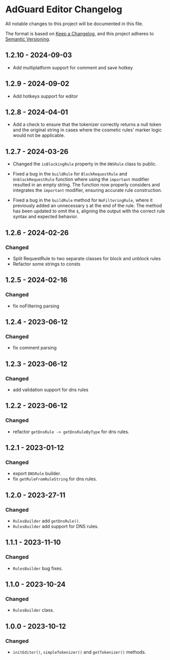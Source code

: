 # AdGuard Editor Changelog

All notable changes to this project will be documented in this file.

The format is based on [Keep a Changelog](https://keepachangelog.com/en/1.0.0/),
and this project adheres to [Semantic Versioning](https://semver.org/spec/v2.0.0.html).

## 1.2.10 - 2024-09-03

- Add multiplatform support for comment and save hotkey

## 1.2.9 - 2024-09-02

- Add hotkeys support for editor

## 1.2.8 - 2024-04-01

- Add a check to ensure that the tokenizer correctly returns a null token and the original string in cases where the cosmetic rules' marker logic would not be applicable.

## 1.2.7 - 2024-03-26

- Changed the `isBlockingRule` property in the `DNSRule` class to public.

- Fixed a bug in the `buildRule` for `BlockRequestRule` and `UnblockRequestRule` function where using the `important` modifier resulted in an empty string. The function now properly considers and integrates the `important` modifier, ensuring accurate rule construction.

- Fixed a bug in the `buildRule` method for `NoFilteringRule`, where it previously added an unnecessary `$` at the end of the rule. The method has been updated to omit the `$`, aligning the output with the correct rule syntax and expected behavior.

## 1.2.6 - 2024-02-26

### Changed

- Split RequestRule to two separate classes for block and unblock rules
- Refactor some strings to consts


## 1.2.5 - 2024-02-16

### Changed

- fix noFiltering parsing

## 1.2.4 - 2023-06-12

### Changed

- fix comment parsing

## 1.2.3 - 2023-06-12

### Changed

- add validation support for dns rules

## 1.2.2 - 2023-06-12

### Changed

- refactor `getDnsRule -> getDnsRuleByType` for dns rules.


## 1.2.1 - 2023-01-12

### Changed

- export `DNSRule` builder.
- fix `getRuleFromRuleString` for dns rules.

## 1.2.0 - 2023-27-11

### Changed

- `RulesBuilder` add `getDnsRule()`.
- `RulesBuilder` add support for DNS rules.


## 1.1.1 - 2023-11-10

### Changed

- `RulesBuilder` bug fixes.


## 1.1.0 - 2023-10-24

### Changed

- `RulesBuilder` class.


## 1.0.0 - 2023-10-12

### Changed

- `initEditor()`, `simpleTokenizer()` and `getTokenizer()` methods.